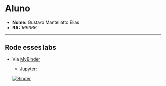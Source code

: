 # Aluno

* **Nome:** Gustavo Mantellatto Elias        
* **RA:** _169366_


***

## Rode esses labs

* Via [MyBinder](https://mybinder.org/)
  * Jupyter:

  [![Binder](https://mybinder.org/badge_logo.svg)](https://mybinder.org/v2/gh/gustavopir/MC536/HEAD)
   
